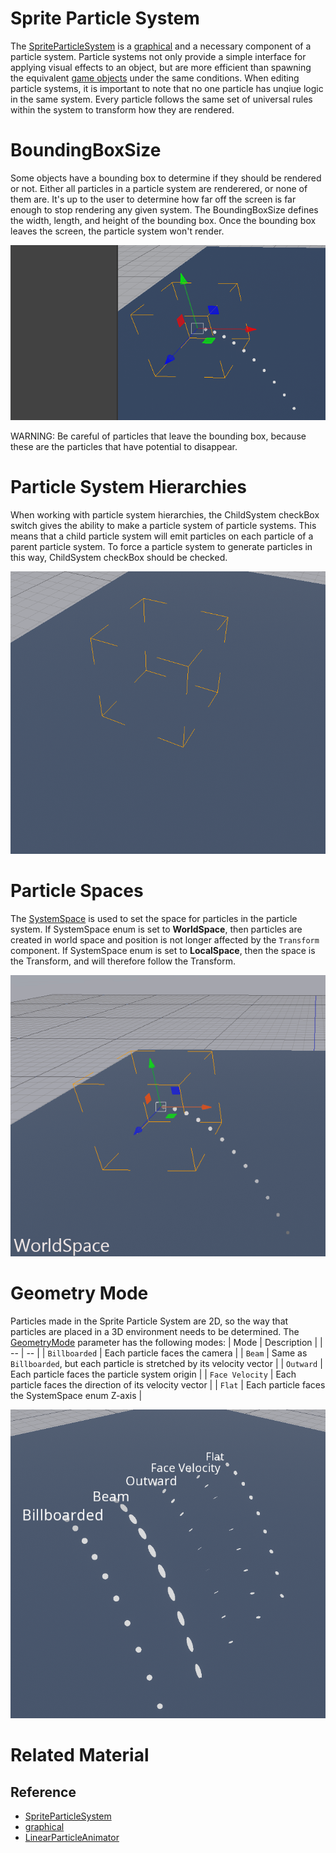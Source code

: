 # Sprite Particle System
The [SpriteParticleSystem](https://github.com/PlasmaEngine/PlasmaDocs/blob/master/code_reference/class_reference/spriteparticlesystem.markdown) is a [graphical](https://github.com/PlasmaEngine/PlasmaDocs/blob/master/code_reference/class_reference/graphical.markdown) and a necessary component of a particle system.  Particle systems not only provide a simple interface for applying visual effects to an object, but are more efficient than spawning the equivalent [game objects](https://plasmaengine.github.io/PlasmaDocs/Manual/architecture/cogs/gameobjectsconcept.markdown) under the same conditions.  When editing particle systems, it is important to note that no one particle has unqiue logic in the same system. Every particle follows the same set of universal rules within the system to transform how they are rendered.

# BoundingBoxSize
Some objects have a bounding box to determine if they should be rendered or not.  Either all particles in a particle system are renderered, or none of them are.  It's up to the user to determine how far off the screen is far enough to stop rendering any given system.  The BoundingBoxSize  defines the width, length, and height of the bounding box.  Once the bounding box leaves the screen, the particle system won't render.

![ParticleSystems_BoundingBoxSize](https://raw.githubusercontent.com/PlasmaEngine/PlasmaDocs/master/media/47864.gif)

WARNING:  Be careful of particles that leave the bounding box, because these are the particles that have potential to disappear.

# Particle System Hierarchies
When working with particle system hierarchies, the ChildSystem checkBox switch gives the ability to make a particle system of particle systems.  This means that a child particle system will emit particles on each particle of a parent particle system.  To force a particle system to generate particles in this way, ChildSystem checkBox should be checked.

![ParticleSystems_ChildSystem](https://raw.githubusercontent.com/PlasmaEngine/PlasmaDocs/master/media/46652.gif)

# Particle Spaces
The [SystemSpace](https://github.com/PlasmaEngine/PlasmaDocs/blob/master/code_reference/enum_reference.markdown#systemspace) is used to set the space for particles in the particle system.  If SystemSpace enum is set to **WorldSpace**, then particles are created in world space and position is not longer affected by the `Transform` component.  If SystemSpace enum is set to **LocalSpace**, then the space is the Transform, and will therefore follow the Transform.

![ParticleSystems_SystemSpace](https://raw.githubusercontent.com/PlasmaEngine/PlasmaDocs/master/media/47862.gif)

# Geometry Mode
Particles made in the Sprite Particle System are 2D, so the way that particles are placed in a 3D environment needs to be determined.  The [GeometryMode](https://github.com/PlasmaEngine/PlasmaDocs/blob/master/code_reference/enum_reference.markdown#spriteparticlegeometrymode) parameter has the following modes:
| Mode | Description |
| -- | -- |
| `Billboarded` | Each particle faces the camera |
| `Beam` | Same as `Billboarded`, but each particle is stretched by its velocity vector |
| `Outward` | Each particle faces the particle system origin |
| `Face Velocity` | Each particle faces the direction of its velocity vector |
| `Flat` | Each particle faces the SystemSpace enum Z-axis |

![ParticleSystems_GeometryMode](https://raw.githubusercontent.com/PlasmaEngine/PlasmaDocs/master/media/46660.gif)

# Related Material
## Reference
- [SpriteParticleSystem](https://github.com/PlasmaEngine/PlasmaDocs/blob/master/code_reference/class_reference/spriteparticlesystem.markdown)
- [graphical](https://github.com/PlasmaEngine/PlasmaDocs/blob/master/code_reference/class_reference/graphical.markdown)
- [LinearParticleAnimator](https://github.com/PlasmaEngine/PlasmaDocs/blob/master/code_reference/class_reference/linearparticleanimator.markdown) 